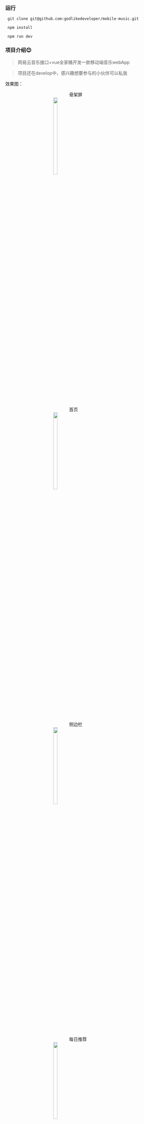 
### 运行

```
 git clone git@github.com:godlikedeveloper/mobile-music.git

 npm install

 npm run dev

```
### 项目介绍:blush:

> 网易云音乐接口+vue全家桶开发一款移动端音乐webApp

> 项目还在develop中，感兴趣想要参与的小伙伴可以私我

效果图：


<div style="width:100px;margin:0 auto;">骨架屏</div>
<div style="width:200px;margin:0 auto;"><img src="https://github.com/godlikedeveloper/mobile-music/blob/master/static/rstImg/skeleton.png" width="25%" height="25%" /></div>




<div style="width:100px;margin:0 auto;">首页</div>
<div style="width:200px;margin:0 auto;"><img src="https://github.com/godlikedeveloper/mobile-music/blob/master/static/rstImg/index.png" width="25%" height="25%" /></div>




<div style="width:100px;margin:0 auto;"> 侧边栏</div>
<div style="width:200px;margin:0 auto;"><img src="https://github.com/godlikedeveloper/mobile-music/blob/master/static/rstImg/nav.png" width="25%" height="25%" /></div>




<div style="width:100px;margin:0 auto;">每日推荐</div>
<div style="width:200px;margin:0 auto;"><img src="https://github.com/godlikedeveloper/mobile-music/blob/master/static/rstImg/recommend.png" width="25%" height="25%" /></div>



<div style="width:100px;margin:0 auto;">歌单</div>
<div style="width:200px;margin:0 auto;"><img src="https://github.com/godlikedeveloper/mobile-music/blob/master/static/rstImg/songsheet.png" width="25%" height="25%" /></div>



<div style="width:100px;margin:0 auto;">播放器（小）</div>
<div style="width:200px;margin:0 auto;"><img src="https://github.com/godlikedeveloper/mobile-music/blob/master/static/rstImg/miniplayer.png" width="25%" height="25%" /></div>



<div style="width:100px;margin:0 auto;">播放器（大）</div>
<div style="width:200px;margin:0 auto;"><img src="https://github.com/godlikedeveloper/mobile-music/blob/master/static/rstImg/normalplayer.png" width="25%" height="25%" /></div>

### 问题

#### 骨架屏移除未渲染完全问题

描述： 2018-09-13  骨架屏被移除之后，客户端渲染还没有完成，故将骨架屏作为占位放入客户端还没渲染完成的内容中

解决：将骨架屏封装成一个子组件，在需要的父组件里引用，在每一个渲染数据页面的`updated`钩子里，`this.$nextTick`里将骨架屏幕的隐藏，原页面内容显示，由于用到的页面现在且将来可能比较普遍，就直接用注册全局mixin 来实现这个逻辑。

#### vue2.5+版本导致 `$nextTick`无法正常在 `safari`中播放音乐。
描述： 2018-09-15 vue2.5+版本对于`$nextTick`的实现的有一些改动，引入了`setImmediate`和`MessageChannel`采用向下兼容的方式代替`setTimeout`，详情见
<a href="https://github.com/DDFE/DDFE-blog/issues/24">issues</a>

解决:hack方式，将`setImmediate`和`MessageChannel`在`vue.js`加载前设为null,降级到`setTimeOut`

#### 滚动比较生硬，性能不是很好

描述：2018-09-15 滚动比较生硬，性能不是很好

解决：使用`better-scroll`对涉及到滚动的统一优化，在`updated`钩子里对`dom`进行包装。

#### ios端播放器暂停了cd还在旋转

描述：2018-09-16 ios端播放器暂停了cd还在旋转，ios端`animation-play-state`失效导致无法停止动画

解决：采用其他方式，<a href="https://segmentfault.com/q/1010000009884033">segmentFault上的一个思路</a>
简单说就是停止的时候给外层一个`transform`来记录当前旋转位置信息，然后通过外层的旋转来叠加覆盖


#### 主页面首次加载时，会出现loading时主页面划过的情况

描述： 2018-10-10  App.vue中"<transition name="slide">" vue在创建created时期,DOM从生产的时候带有slide的效果属性

解决：  通过animate.css中enter-active-class的属性进行设置,created时DOM的class为空,mounted时期添加效果

#### 主页面滚动之后，需要点击两次才会进入歌单详情

描述： 2018-10-10  添加 better-scroll 后, 通过回弹动画延迟时间加长,发现回弹时click为无效(即使click: true也无效)

解决：  better-scroll设置中的bounceTime减少回弹的时间

#### 播放暂停时，cd旋转停止，上下曲时，播放，cd不转动

解决：在上下一曲时加上旋转的样式


### 详细信息

> <a href='http://u-to-world.com:8080/static/index.html#/' style="text-decoration: underline;">测试地址</a>



### 开发总结


#### 项目结构

 vue-cli搭建

 新增目录如下：

   ```
     ---src
     ------api        // 放置api的目录
     ---------base.js // 放置axios的一些配置，接口域名地址，以及公共参数配置，与后台约定跨域的配置，全局loading配置等
     ---------urls.js // 放置接口url
     ---------api.js  // 放置封装的promise请求
     ------base       // 放置一些基础组件
     ------common
     ---------js      // 公共js
     ---------sass    // 公共样式
  ```

#### 类库使用

 * fastclick解决移动端300ms延迟

 * vux 快速构建一些常规页面

 * vue-lazyLoad 对图片进行懒加载处理

 * better-scroll 轮播图

 * NeteaseCloudMusicApi  wy音乐接口，node封装转发，部署在自己服务器上



 #### 路由按需加载

   ```
    const view = (path, name) => () => import(`@/components/${path}${name}`)// 路由按需加载
    //这边用的是vue异步组件的方式实现路由的按需加载
    new Vue({
      // ...
      components: {
        'my-component': () => import('./my-async-component')
      }
    })

   ```
  * 路由加载时用了transition动画组件添加了一个切换动画
  * 注意如果你希望在 Vue Router 的路由组件中使用上述语法的话，你必须使用 Vue Router 2.4.0+ 版本。

#### 播放器组件

大小播放器分别写了`MiniPlayer.vue`和`NormalPlayer.vue`两个组件，因为想要职责单一，就没有放在一起

* 隐藏显示 通过vuex进行管理

* 动画

   1. 头部下坠和底部的上浮


      ```
       <transition name="example">

      </transition>

      /*css 样式*/
      // 给 transition下第一个元素显示或隐藏时添加的样式
       //这两个类名都是定义开始到结束的持续时间 方式 以及延迟
      .example-enter-active{
        transition:all 0.4s linear  对所有属性执行0.4s的动画 匀速
      }
      .example-leave-active{
        transition:all 0.4s linear  对所有属性执行0.4s的动画 匀速
      }
      // 进入过度的开始状态 触发时机 元素被插入前 插入后下一帧移除
      .example-enter{


      }
      // 离开过度的结束状态 触发时机 example-leave下一帧  动画过度完成被移除
      .example-leave-to{


      }

       可以使用碟中谍6中的halo跳伞来理解

       .example-enter-active就是从飞机上离开到开伞的时间

       .example-enter 下坠前在飞机上的最后一刻

       .example-enter-to  开始下坠，具备加速度的那一刻

       .example-leave-active 开伞到着陆的时间

       .example-leave 开伞命令发出时

       .example-leave-to 伞开下一刻
      ```

   2. 播放器的cd的位移及缩放

       先计算出小播放器图片离最终大播放器cd的x,y轴上的距离

       使用 `create-keyframe-animation` 进行一个`css3`动画状态的注册

       再利用transition的动画方法钩子

       在`enter`时`run`动画,`afterEnter`时清除动画 `leave`同理

   3. 播放器的旋转

       定义一个旋转的`css`动画，在一个`class`中进行调用，在`play`的状态下给它`addClss`,`pause`时加上`animation-play-state: paused`


 #### audio的使用

  使用`html5`的 `audio`结合`vuex`来进行播放器功能的实现，包括进度条，播放，暂停，上一曲，下一曲，播放模式等

 #### 布局

   * 绝大多数使用了flex  webpack中配置低版本安卓，ios加前缀

   * 考虑到fixed元素的移动端问题，在这种场景下，使用100%高度+absolute方案更适合

   * 使用媒体查询，兼容一下某些样式在768px以上的样式变形

   * 使用rem 在vue实例的`mounted`的钩子里注册`resize`和`onload`监听，进行最外层rem基准的计算

   * 使用骨架屏进行加载资源白屏时填充，待优化至完全的主页面服务端渲染




### 感谢:blush:

  * vue

  * vuex

  * vue-router

  * vux

  * vue-lazyLoad

  * NeteaseCloudMusicApi

